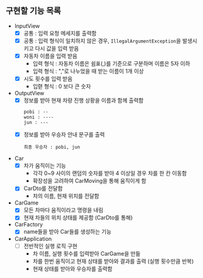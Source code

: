 ## 구현할 기능 목록

- InputView
  - [x] 공통 : 입력 요청 메세지를 출력함
  - [x] 공통 : 입력 형식이 일치하지 않은 경우, `IllegalArgumentException`을 발생시키고 다시 값을 입력 받음
  - [x] 자동차 이름을 입력 받음
    - 입력 형식 : 자동차 이름은 쉼표(,)를 기준으로 구분하며 이름은 5자 이하
    - 입력 형식 : ","로 나누었을 때 받는 이름이 1개 이상
  - [x] 시도 횟수를 입력 받음
    - 입렫 형식 : 0 보다 큰 숫자


- OutputView
  - [x] 정보를 받아 현재 차량 진행 상황을 이름과 함께 출력함
    ```text
    pobi : --
    woni : ----
    jun : ---
    ```
  - [x] 정보를 받아 우승자 안내 문구를 출력
    ```text
    최종 우승자 : pobi, jun
    ```

- Car
  - [x] 차가 움직이는 기능
    - 각각 0~9 사이의 랜덤의 숫자를 받아 4 이상일 경우 차를 한 칸 이동함
    - 확장성을 고려하여 CarMoving을 통해 움직이게 함
  - [x] CarDto를 전달함
    - 차의 이름, 현재 위치를 전달함

- CarGame
  - [x] 모든 차마다 움직이라고 명령을 내림
  - [x] 현재 차들의 위치 상태를 제공함 (CarDto를 통해)

- CarFactory
  - [x] name들을 받아 Car들를 생성하는 기능

- CarApplication
  - [ ] 전반적인 실행 로직 구현
    - 차 이름, 실행 횟수를 입력받아 CarGame을 만듦
    - 차를 한번 움직이고 현재 상태를 받아와 결과를 출력 (실행 횟수만큼 반복)
    - 현재 상태를 받아와 우승자를 출력함